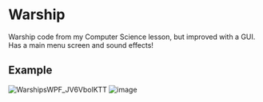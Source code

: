 # Warship
Warship code from my Computer Science lesson, but improved with a GUI. Has a main menu screen and sound effects!
## Example
![WarshipsWPF_JV6VbolKTT](https://github.com/user-attachments/assets/385b5a32-0854-4c21-ac38-e31277d1ee81)
![image](https://github.com/user-attachments/assets/7590e11f-aef3-4011-8601-ce38d4434f52)

